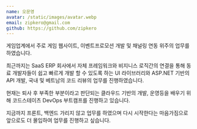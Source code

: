 ```yaml
---
name: 오문영
avatar: /static/images/avatar.webp
email: zipkero@gmail.com
github: https://github.com/zipkero
---
```


게임업계에서 주로 게임 웹사이트, 이벤트프로모션 개발 및 채널링 연동 위주의 업무를 하였습니다.

최근까지는 SaaS ERP 회사에서 자체 프레임워크와 비지니스 로직간의 연결을 통해
동료 개발자들이 쉽고 빠르게 개발 할 수 있도록 하는 UI 라이브러리와 ASP.NET 기반의
API 개발, 국내 및 베트남의 코드 리뷰의 업무를 진행하였습니다.

현재는 퇴사 후 부족한 부분이라고 판단되는 클라우드 기반의 개발, 운영등을 배우기 위해
코드스테이츠 DevOps 부트캠프를 진행하고 있습니다.

지금까지 프론트, 백엔드 가리지 않고 업무를 하였으며 다시 시작한다는 마음가짐으로
앞으로도 더 몰입하여 업무를 진행하고 싶습니다.

